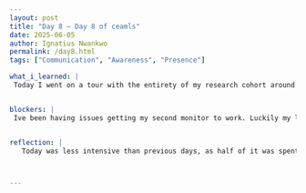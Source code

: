```yaml
---
layout: post
title: "Day 8 – Day 8 of ceamls"
date: 2025-06-05
author: Ignatius Nwankwo
permalink: /day8.html
tags: ["Communication", "Awareness", "Presence"]

what_i_learned: |
 Today I went on a tour with the entirety of my research cohort around Morgan State. After having the format of the slides explained to us, I went on my lunch break. I then spent the rest of the day working on the Kaggle Computer vision course.


blockers: |
 Ive been having issues getting my second monitor to work. Luckily my lab mates and I were able to diagnose the problem and fix it.


reflection: |
   Today was less intensive than previous days, as half of it was spent on recreation. To be completely honest, I regret not leveraging this as an opportunity to destress as well as get to know the members of other research teams because I was not used to such large group settings. Next time, I’ll prepare questions such as: “How’s your research going?” and “What do you hope to learn from it?” to ask people in other research groups to break the ice, as well as seek out other people who seem quiet like myself. I want to be a better communicator and manage my time more wisely. Fixing my monitor with my lab mates was a nice bonding activity. It helped me realize the value of teamwork and collaboration.



---
```

